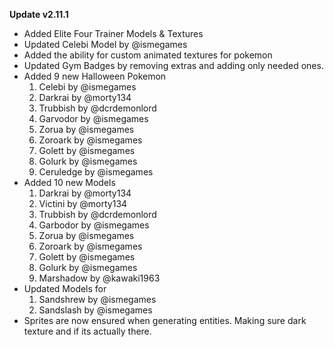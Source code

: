 **Update v2.11.1**

- Added Elite Four Trainer Models & Textures
- Updated Celebi Model by @ismegames
- Added the ability for custom animated textures for pokemon
- Updated Gym Badges by removing extras and adding only needed ones.
- Added 9 new Halloween Pokemon
  1. Celebi by @ismegames
  2. Darkrai by @morty134
  3. Trubbish by @dcrdemonlord
  4. Garvodor by @ismegames
  5. Zorua by @ismegames
  6. Zoroark by @ismegames
  7. Golett by @ismegames
  8. Golurk by @ismegames
  9. Ceruledge by @ismegames
- Added 10 new Models
  1. Darkrai by @morty134
  2. Victini by @morty134
  3. Trubbish by @dcrdemonlord
  4. Garbodor by @ismegames
  5. Zorua by @ismegames
  6. Zoroark by @ismegames
  7. Golett by @ismegames
  8. Golurk by @ismegames
  9. Marshadow by @kawaki1963
- Updated Models for
  1. Sandshrew by @ismegames
  2. Sandslash by @ismegames
- Sprites are now ensured when generating entities. Making sure dark texture and if its actually there.